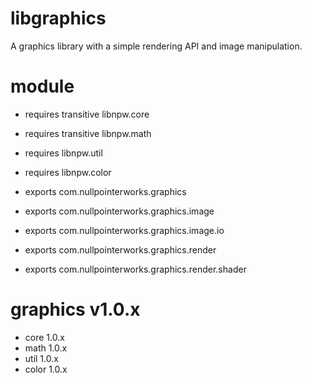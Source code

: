 # libgraphics
A graphics library with a simple rendering API and image manipulation.

# module
* requires transitive libnpw.core
* requires transitive libnpw.math
* requires libnpw.util
* requires libnpw.color

* exports com.nullpointerworks.graphics
* exports com.nullpointerworks.graphics.image
* exports com.nullpointerworks.graphics.image.io
* exports com.nullpointerworks.graphics.render
* exports com.nullpointerworks.graphics.render.shader


# graphics v1.0.x
* core 1.0.x
* math 1.0.x
* util 1.0.x
* color 1.0.x
